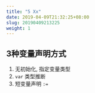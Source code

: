 ```yaml
---
title: "5 Xx"
date: 2019-04-09T21:32:25+08:00
slug: 20190409213225
weight: 1
---
```


## 3种变量声明方式

1. 无初始化, 指定变量类型
2. `var` 类型推断
3. 短变量声明 `:=`
